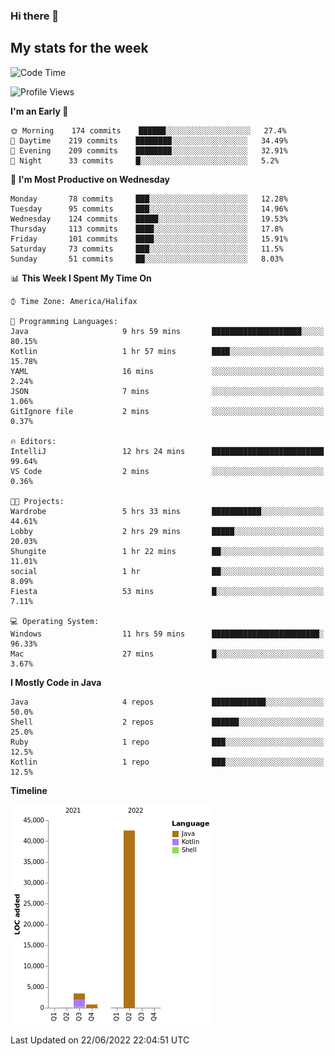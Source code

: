 ### Hi there 👋

## My stats for the week
<!--START_SECTION:waka-->
![Code Time](http://img.shields.io/badge/Code%20Time-288%20hrs%2042%20mins-blue)

![Profile Views](http://img.shields.io/badge/Profile%20Views-0-blue)

**I'm an Early 🐤** 

```text
🌞 Morning    174 commits    ██████░░░░░░░░░░░░░░░░░░░   27.4% 
🌆 Daytime    219 commits    ████████░░░░░░░░░░░░░░░░░   34.49% 
🌃 Evening    209 commits    ████████░░░░░░░░░░░░░░░░░   32.91% 
🌙 Night      33 commits     █░░░░░░░░░░░░░░░░░░░░░░░░   5.2%

```
📅 **I'm Most Productive on Wednesday** 

```text
Monday       78 commits     ███░░░░░░░░░░░░░░░░░░░░░░   12.28% 
Tuesday      95 commits     ███░░░░░░░░░░░░░░░░░░░░░░   14.96% 
Wednesday    124 commits    █████░░░░░░░░░░░░░░░░░░░░   19.53% 
Thursday     113 commits    ████░░░░░░░░░░░░░░░░░░░░░   17.8% 
Friday       101 commits    ████░░░░░░░░░░░░░░░░░░░░░   15.91% 
Saturday     73 commits     ███░░░░░░░░░░░░░░░░░░░░░░   11.5% 
Sunday       51 commits     ██░░░░░░░░░░░░░░░░░░░░░░░   8.03%

```


📊 **This Week I Spent My Time On** 

```text
⌚︎ Time Zone: America/Halifax

💬 Programming Languages: 
Java                     9 hrs 59 mins       ████████████████████░░░░░   80.15% 
Kotlin                   1 hr 57 mins        ████░░░░░░░░░░░░░░░░░░░░░   15.78% 
YAML                     16 mins             ░░░░░░░░░░░░░░░░░░░░░░░░░   2.24% 
JSON                     7 mins              ░░░░░░░░░░░░░░░░░░░░░░░░░   1.06% 
GitIgnore file           2 mins              ░░░░░░░░░░░░░░░░░░░░░░░░░   0.37%

🔥 Editors: 
IntelliJ                 12 hrs 24 mins      █████████████████████████   99.64% 
VS Code                  2 mins              ░░░░░░░░░░░░░░░░░░░░░░░░░   0.36%

🐱‍💻 Projects: 
Wardrobe                 5 hrs 33 mins       ███████████░░░░░░░░░░░░░░   44.61% 
Lobby                    2 hrs 29 mins       █████░░░░░░░░░░░░░░░░░░░░   20.03% 
Shungite                 1 hr 22 mins        ██░░░░░░░░░░░░░░░░░░░░░░░   11.01% 
social                   1 hr                ██░░░░░░░░░░░░░░░░░░░░░░░   8.09% 
Fiesta                   53 mins             █░░░░░░░░░░░░░░░░░░░░░░░░   7.11%

💻 Operating System: 
Windows                  11 hrs 59 mins      ████████████████████████░   96.33% 
Mac                      27 mins             █░░░░░░░░░░░░░░░░░░░░░░░░   3.67%

```

**I Mostly Code in Java** 

```text
Java                     4 repos             ████████████░░░░░░░░░░░░░   50.0% 
Shell                    2 repos             ██████░░░░░░░░░░░░░░░░░░░   25.0% 
Ruby                     1 repo              ███░░░░░░░░░░░░░░░░░░░░░░   12.5% 
Kotlin                   1 repo              ███░░░░░░░░░░░░░░░░░░░░░░   12.5%

```


**Timeline**

![Chart not found](https://raw.githubusercontent.com/lyndseyy/lyndseyy/main/charts/bar_graph.png) 


 Last Updated on 22/06/2022 22:04:51 UTC
<!--END_SECTION:waka-->